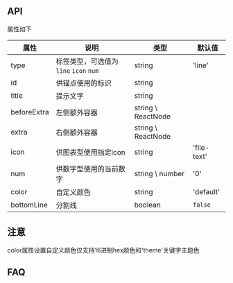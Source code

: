 
## API

属性如下

| 属性        | 说明                                   | 类型               | 默认值      |
| ----------- | -------------------------------------- | ------------------ | ----------- |
| type        | 标签类型，可选值为 `line` `icon` `num` | string             | 'line'      |
| id          | 供锚点使用的标识                       | string             |             |
| title       | 提示文字                               | string             |             |
| beforeExtra | 左侧额外容器                           | string \ ReactNode |             |
| extra       | 右侧额外容器                           | string \ ReactNode |             |
| icon        | 供图表型使用指定icon                   | string             | 'file-text' |
| num         | 供数字型使用的当前数字                 | string \ number    | '0'         |
| color       | 自定义颜色                             | string             | 'default'   |
| bottomLine  | 分割线                                 | boolean            | `false`      |



## 注意
color属性设置自定义颜色仅支持16进制hex颜色和'theme'关键字主题色
## FAQ

